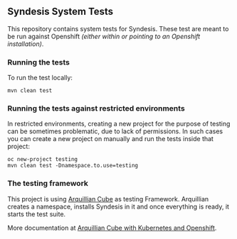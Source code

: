 ## Syndesis System Tests

This repository contains system tests for Syndesis.
These test are meant to be run against Openshift _(either within or pointing to an Openshift installation)_.

### Running the tests

To run the test locally:

    mvn clean test

### Running the tests against restricted environments

In restricted environments, creating a new project for the purpose of testing can be sometimes problematic, due to lack of permissions.
In such cases you can create a new project on manually and run the tests inside that project:

    oc new-project testing
    mvn clean test -Dnamespace.to.use=testing


### The testing framework

This project is using [Arquillian Cube](https://github.com/arquillian/arquillian-cube) as testing Framework.
Arquillian creates a namespace, installs Syndesis in it and once everything is ready, it starts the test suite.

More documentation at [Arquillian Cube with Kubernetes and Openshift](https://github.com/arquillian/arquillian-cube/blob/master/docs/kubernetes.adoc).
